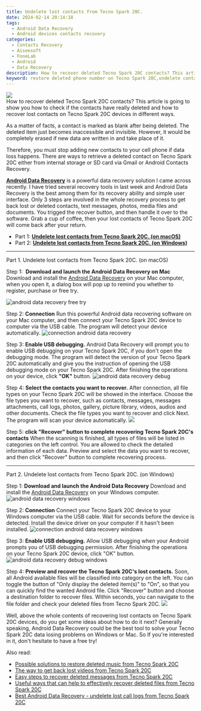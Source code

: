 ```yaml
---
title: Undelete lost contacts from Tecno Spark 20C.
date: 2024-02-14 20:14:18
tags: 
  - Android Data Recovery
  - Android devices contacts recovery
categories: 
  - Contacts Recovery
  - Aiseesoft
  - FoneLab
  - Android
  - Data Recovery
description: How to recover deleted Tecno Spark 20C contacts? This article is going to show you how to check if the contacts have really deleted and how to recover lost contacts on Tecno Spark 20C devices in different ways.
keyword: restore deleted phone number on Tecno Spark 20C,undelete contacts from Tecno Spark 20C,regain missing contacts,recover lost contacts from Tecno Spark 20C,Tecno Spark 20C contacts recovery,android contacts retrieval,Tecno Spark 20C contacts recovery software,Tecno Spark 20C reset but recover contacts,Tecno Spark 20C contacts disappeared,how to recover contacts on Tecno Spark 20C,Tecno Spark 20C all contacts delete,Tecno Spark 20C deleted contacts
---
```


<img src="https://img0mobiles.techidaily.com/images/best-assets/devices/tecno/tecno-spark-20c/4.jpg" class="atpl-imgstyle"  />

<div class="atpl-content atpl-for-fonelab-android recover-contacts">

<div class="atpl-post-description-part-1">
How to recover deleted Tecno Spark 20C contacts? This article is going to show you how to check if the contacts have really deleted and how to recover lost contacts on Tecno Spark 20C devices in different ways.
</div>




<div class="atpl-post-description-part-2">
<div class="tpl-content-sub-paragraph-normal">
  <p>
    As a matter of facts, a contact is marked as blank after being deleted. The deleted item just becomes inaccessible and invisible. However, it would be completely erased if new data are written in and take place of it.
  </p>
</div>
<div class="tpl-content-sub-paragraph-normal">
  <p>
    Therefore, you must stop adding new contacts to your cell phone if data loss happens. There are ways to retrieve a deleted contact on Tecno Spark 20C either from internal storage or SD card via Gmail or Android Contacts Recovery.
  </p>
</div>
</div>

<div class="atpl-post-description-part-3">
<div class="tpl-content-sub-paragraph-content">
  <p>
    <a href="https://tools.techidaily.com/aiseesoft-android-data-recovery/" target="_blank" rel="noopener"><strong>Android Data Recovery</strong></a> is a powerful data recovery solution I came across recently. I have tried several recovery tools in last week and Android Data Recovery is the best among them for its recovery ability and simple user interface. Only 3 steps are involved in the whole recovery process to get back lost or deleted contacts, text messages, photos, media files and documents. You trigged the recover button, and then handle it over to the software. Grab a cup of coffee, then your lost contacts of Tecno Spark 20C will come back after your return.
  </p>
</div>
</div>


<ul>
  <li>Part 1: <strong><a href="#p1"> Undelete lost contacts from Tecno Spark 20C.  (on macOS)</a></strong></li>
  <li>Part 2: <strong><a href="#p2"> Undelete lost contacts from Tecno Spark 20C.  (on Windows)</a></strong></li>
</ul>




<!-- Part 1 -->
<a id="p1" name="p1" ></a><hr>

<div>
  <span class="atpl-step-part-style">Part 1. Undelete lost contacts from Tecno Spark 20C. (on macOS)</span>
</div>  

<span class="atpl-stepstyle-a"><span>Step 1: </span></span> <strong>Download and launch the Android Data Recovery on Mac</strong>
Download and install the <a href="https://tools.techidaily.com/aiseesoft-android-data-recovery/" target="_blank" rel="noopener">Android Data Recovery</a> on your Mac computer, when you open it, a dialog box will pop up to remind you whether to register, purchase or free try.

<img src="https://tools.techidaily.com/images/apps/aiseesoft/android-data-recovery/mac-free-try.png" class="atpl-imgstyle" alt="android data recovery free try" />

<span class="atpl-stepstyle-a"><span>Step 2: </span></span> <strong>Connection</strong>
Run this powerful Android data recovering software on your Mac computer, and then connect your Tecno Spark 20C device to computer via the USB cable. The program will detect your device automatically.
<img src="https://tools.techidaily.com/images/apps/aiseesoft/android-data-recovery/mac-connection-interface.jpg" class="atpl-imgstyle" alt="connection android data recovery" />

<span class="atpl-stepstyle-a"><span>Step 3: </span></span> <strong>Enable USB debugging.</strong>
Android Data Recovery will prompt you to enable USB debugging on your Tecno Spark 20C, if you don't open the debugging mode. The program will detect the version of your Tecno Spark 20C automatically and give you the instruction of opening the USB debugging mode on your Tecno Spark 20C. After finishing the operations on your device, click <strong>"OK"</strong> button.
<img src="https://tools.techidaily.com/images/apps/aiseesoft/android-data-recovery/mac-android-usb-debug.jpg"  class="atpl-imgstyle" alt="android data recovery debug" />

<span class="atpl-stepstyle-a"><span>Step 4: </span></span> <strong>Select the contacts you want to recover.</strong>
After connection, all file types on your Tecno Spark 20C will be showed in the interface. Choose the file types you want to recover, such as contacts, messages, messages attachments, call logs, photos, gallery, picture library, videos, audios and other documents. Check the file types you want to recover and click Next. The program will scan your device automatically.
<img src="https://tools.techidaily.com/images/apps/aiseesoft/android-data-recovery/mac-choose-type-contacts.jpg" class="atpl-imgstyle"  />

<span class="atpl-stepstyle-a"><span>Step 5: </span></span> <strong>click "Recover" button to  complete recovering Tecno Spark 20C's contacts</strong>
When the scanning is finished, all types of files will be listed in categories on the left control. You are allowed to check the detailed information of each data. Preview and select the data you want to recover, and then click "Recover" button to complete recovering process.


<a id="p2" name="p2"></a><hr>

<!-- Part 2 -->
<div>
  <span class="atpl-step-part-style">Part 2. Undelete lost contacts from Tecno Spark 20C. (on Windows)</span>
</div>

<span class="atpl-stepstyle-a"><span>Step 1: </span></span> <strong>Download and launch the Android Data Recovery</strong>
Download and install the <a href="https://tools.techidaily.com/aiseesoft-android-data-recovery/" target="_blank" rel="noopener">Android Data Recovery</a> on your Windows computer.
<img src="https://tools.techidaily.com/images/apps/aiseesoft/android-data-recovery/win-start-interface.png"  class="atpl-imgstyle" alt="android data recovery windows" />

<span class="atpl-stepstyle-a"><span>Step 2: </span></span> <strong>Connection</strong>
Connect your Tecno Spark 20C device to your Windows computer via the USB cable. Wait for seconds before the device is detected. Install the device driver on your computer if it hasn't been installed.
<img src="https://tools.techidaily.com/images/apps/aiseesoft/android-data-recovery/win-connection-interface.png" class="atpl-imgstyle" alt="connection android data recovery windows" />

<span class="atpl-stepstyle-a"><span>Step 3: </span></span> <strong>Enable USB debugging.</strong>
Allow USB debugging when your Android prompts you of USB debugging permission. After finishing the operations on your Tecno Spark 20C device, click "OK" button.
<img src="https://tools.techidaily.com/images/apps/aiseesoft/android-data-recovery/win-android-usb-debug.png" class="atpl-imgstyle" alt="android data recovery debug windows" />

<span class="atpl-stepstyle-a"><span>Step 4: </span></span> <strong>Preview and recover the Tecno Spark 20C's lost contacts.</strong>
Soon, all Android available files will be classified into category on the left. You can toggle the button of "Only display the deleted item(s)" to "On", so that you can quickly find the wanted Android file. Click "Recover" button and choose a destination folder to recover files. Within seconds, you can navigate to the file folder and check your deleted files from Tecno Spark 20C.
<img src="https://tools.techidaily.com/images/apps/aiseesoft/android-data-recovery/win-recover-contacts.jpg" class="atpl-imgstyle"  />

<div class="atpl-post-description-part-4">
<div class="tpl-content-sub-paragraph-normal">
    <p>
        Well, above the whole contents of recovering lost contacts on Tecno Spark 20C devices, do you get some ideas about how to do it next? Generally speaking, Android Data Recovery could be the best tool to solve your Tecno Spark 20C data losing problems on Windows or Mac. So If you're interested in it, don't hesitate to have a free try!
    </p>
</div>
</div>

<ins class="adsbygoogle"
     style="display:block"
     data-ad-client="ca-pub-7571918770474297"
     data-ad-slot="8358498916"
     data-ad-format="auto"
     data-full-width-responsive="true"></ins>

<span class="atpl-alsoreadstyle">Also read:</span>
<div><ul>
<li><a href="/possible-solutions-to-restore-deleted-music-from-tecno-spark-20c-by-fonelab-android-recover-music/" target="_blank" rel="noopener"><u>Possible solutions to restore deleted music from Tecno Spark 20C</u></a></li>
<li><a href="/the-way-to-get-back-lost-videos-from-tecno-spark-20c-by-fonelab-android-recover-video/" target="_blank" rel="noopener"><u>The way to get back lost videos from Tecno Spark 20C</u></a></li>
<li><a href="/easy-steps-to-recover-deleted-messages-from-tecno-spark-20c-by-fonelab-android-recover-messages/" target="_blank" rel="noopener"><u>Easy steps to recover deleted messages from Tecno Spark 20C</u></a></li>
<li><a href="/useful-ways-that-can-help-to-effectively-recover-deleted-files-from-tecno-spark-20c-by-fonelab-android-recover-data/" target="_blank" rel="noopener"><u>Useful ways that can help to effectively recover deleted files from Tecno Spark 20C</u></a></li>
<li><a href="/best-android-data-recovery-undelete-lost-call-logs-from-tecno-spark-20c-by-fonelab-android-recover-call-logs/" target="_blank" rel="noopener"><u>Best Android Data Recovery - undelete lost call logs from Tecno Spark 20C</u></a></li>
</ul></div>

</div>
